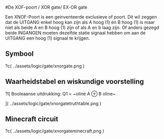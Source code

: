 #De XOF-poort / XOR gate/ EX-OR gate

Een XNOF-Poort is een geinventeerde exclusieve of poort. Dit wil zeggen dat de UITGANG enkel hoog kan zijn als A hoog (1) en B hoog (1) is maar niet als beide A en B hoog (1) zijn of als A en b laag zijn.
Of anders gezegd beide INGANGEN moeten dezelfde statie signaal hebben om aan de UITGANG een hoog (1) signaal te krijgen. 

## Symbool

?c(
../assets/logic/gate/xnorgate.png
)

## Waarheidstabel en wiskundige voorstelling

?l[
Booleaanse uitdrukking: Q1 = ~oline A ⊕ B oline~

](
../assets/logic/gate/xnorgatetruthtable.png
)

## Minecraft circuit
?c(
../assets/logic/gate/xnorgateminecraft.png
)
